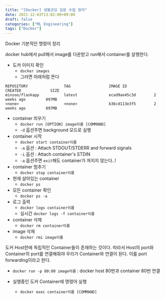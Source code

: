 ```yaml
---
title: "[Docker] 생활코딩 입문 수업 정리"
date: 2021-12-03T13:02:00+09:00
draft: false
categories: ["ML Engineering"]
tags: ["Docker"]
---
```


Docker 기본적인 명령어 정리

<!--more-->

docker hub에서 pull해서 image를 다운받고 run해서 container를 살행한다.

- 도커 이미지 확인
  - `docker images`
  - 그러면 아래처럼 뜬다

```
REPOSITORY                TAG                 IMAGE ID            CREATED             SIZE
minsoo/flaskapp           latest              ecad9ae45c3d        2 weeks ago         897MB
<none>                    <none>              b36cd113e3f5        2 weeks ago         897MB
```

- container 띄우기
  - `docker run [OPTION] image이름 [COMMAND]`
  - `-d` 옵션주면 background 모드로 실행
- container 시작
  - `docker start container이름`
  - `-a` 옵션 : Attach STDOUT/STDERR and forward signals
  - `-i` 옵션 : Attach container's STDIN
  - `-a` 옵션주면 `exit`해도 container가 꺼지지 않는다..!
- container 멈추기
  - `docker stop container이름`
- 현재 살아있는 container
  - `docker ps`
- 모든 container 확인
  - `docker ps -a`
- 로그 출력
  - `docker logs container이름`
  - 실시간 `docker logs -f container이름`
- container 삭제
  - `docker rm container이름`
- image 삭제
  - `docker rmi image이름`

도커 Host한에 독립적인 Container들이 존재하는 것이다. 따라서 Host의 port와 Container의 port를 연결해줘야 우리가 Container와 연결이 된다. 이를 port forwarding이라고 한다.

- `docker run -p 80:80 image이름` : docker host 80번과 container 80번 연결

- 실행중인 도커 Container에 명령어 실행
  - `docker exec container이름 [COMMAND]`
